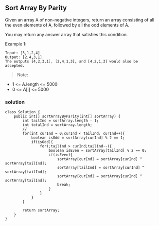 ## Sort Array By Parity

Given an array A of non-negative integers, return an array consisting of all the even elements of A, followed by all the odd elements of A.

You may return any answer array that satisfies this condition.


Example 1:

```
Input: [3,1,2,4]
Output: [2,4,3,1]
The outputs [4,2,3,1], [2,4,1,3], and [4,2,1,3] would also be accepted.
```

>Note:
+ 1 <= A.length <= 5000
+ 0 <= A[i] <= 5000


### solution

```
class Solution {
    public int[] sortArrayByParity(int[] sortArray) {
        int tailInd = sortArray.length - 1;
        int totalInd = sortArray.length;
        //
        for(int curInd = 0;curInd < tailInd; curInd++){
            boolean isOdd = sortArray[curInd] % 2 == 1;
            if(isOdd){
                for(;tailInd > curInd;tailInd--){
                    boolean isEven = sortArray[tailInd] % 2 == 0;
                    if(isEven){
                        sortArray[curInd] = sortArray[curInd] ^ sortArray[tailInd];
                        sortArray[tailInd] = sortArray[curInd] ^ sortArray[tailInd];
                        sortArray[curInd] = sortArray[curInd] ^ sortArray[tailInd];
                        break;
                    }
                }
            }
        }
        
        return sortArray;
    }
}
```
